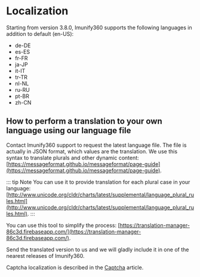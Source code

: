 # Localization


Starting from version 3.8.0, Imunify360 supports the following languages in addition to default (<span class="notranslate">en-US</span>):

<div class="notranslate">

* de-DE
* es-ES
* fr-FR
* ja-JP
* it-IT
* tr-TR
* nl-NL
* ru-RU
* pt-BR
* zh-CN

</div>

## How to perform a translation to your own language using our language file


Contact Imunify360 support to request the latest language file.
The file is actually in JSON format, which values are the translation.
We use this syntax to translate plurals and other dynamic content:
[https://messageformat.github.io/messageformat/page-guide](https://messageformat.github.io/messageformat/page-guide).


::: tip Note
You can use it to provide translation for each plural case in your language: [http://www.unicode.org/cldr/charts/latest/supplemental/language_plural_rules.html](http://www.unicode.org/cldr/charts/latest/supplemental/language_plural_rules.html).
:::

You can use this tool to simplify the process: [https://translation-manager-86c3d.firebaseapp.com/](https://translation-manager-86c3d.firebaseapp.com/).

Send the translated version to us and we will gladly include it in one of the nearest releases of Imunify360.

Captcha localization is described in the [Captcha](/webshield/#captcha) article.

<Disqus/>